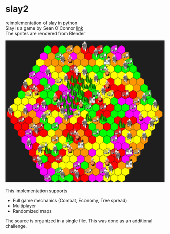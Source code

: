 # slay2
reimplementation of slay in python  
Slay is a game by Sean O'Connor [link](http://www.windowsgames.co.uk/slay.html)  
The sprites are rendered from Blender  

![gameplay](https://github.com/jacopograndi/slay2/blob/main/slay2_gameplay.png?raw=true)

This implementation supports
* Full game mechanics (Combat, Economy, Tree spread)
* Multiplayer
* Randomized maps

The source is organized in a single file. This was done as an additional challenge.
